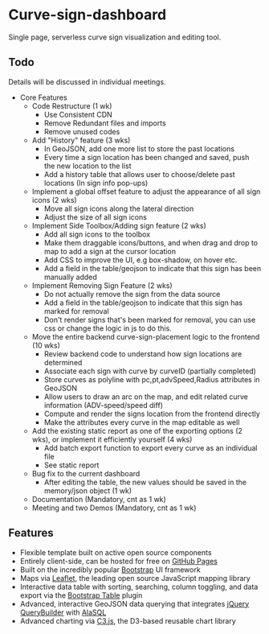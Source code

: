 # Curve-sign-dashboard

Single page, serverless curve sign visualization and editing tool.

## Todo

Details will be discussed in individual meetings.

* Core Features
    * Code Restructure (1 wk)
        * Use Consistent CDN
        * Remove Redundant files and imports
        * Remove unused codes
    * Add "History" feature (3 wks)
        * In GeoJSON, add one more list to store the past locations
        * Every time a sign location has been changed and saved, push the new location to the list
        * Add a history table that allows user to choose/delete past locations (In sign info pop-ups)
    * Implement a global offset feature to adjust the appearance of all sign icons (2 wks)
        * Move all sign icons along the lateral direction
        * Adjust the size of all sign icons
    * Implement Side Toolbox/Adding sign feature (2 wks)
        * Add all sign icons to the toolbox
        * Make them draggable icons/buttons, and when drag and drop to map to add a sign at the cursor location
        * Add CSS to improve the UI, e.g box-shadow, on hover etc.
        * Add a field in the table/geojson to indicate that this sign has been manually added
    * Implement Removing Sign Feature (2 wks)
        * Do not actually remove the sign from the data source
        * Add a field in the table/geojson to indicate that this sign has marked for removal
        * Don't render signs that's been marked for removal, you can use css or change the logic in js to do this.
    * Move the entire backend curve-sign-placement logic to the frontend (10 wks)
        * Review backend code to understand how sign locations are determined
        * Associate each sign with curve by curveID (partially completed)
        * Store curves as polyline with pc,pt,advSpeed,Radius attributes in GeoJSON
        * Allow users to draw an arc on the map, and edit related curve information (ADV-speed/speed diff)
        * Compute and render the signs location from the frontend directly
        * Make the attributes every curve in the map editable as well
    * Add the existing static report as one of the exporting options (2 wks), or implement it efficiently yourself (4 wks)
        * Add batch export function to export every curve as an individual file
        * See static report
    * Bug fix to the current dashboard
        * After editing the table, the new values should be saved in the memory/json object (1 wk)
    * Documentation (Mandatory, cnt as 1 wk)
    * Meeting and two Demos (Mandatory, cnt as 1 wk)


## Features

* Flexible template built on active open source components
* Entirely client-side, can be hosted for free on [GitHub Pages](https://pages.github.com/)
* Built on the incredibly popular [Bootstrap](http://getbootstrap.com/) UI framework
* Maps via [Leaflet](http://leafletjs.com/), the leading open source JavaScript mapping library
* Interactive data table with sorting, searching, column toggling, and data export via the [Bootstrap Table](http://bootstrap-table.wenzhixin.net.cn/) plugin
* Advanced, interactive GeoJSON data querying that integrates [jQuery QueryBuilder](http://mistic100.github.io/jQuery-QueryBuilder/index.html) with [AlaSQL](http://alasql.org/)
* Advanced charting via [C3.js](http://c3js.org/), the D3-based reusable chart library
